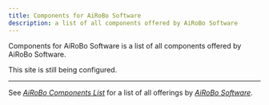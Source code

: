 ```yaml
---
title: Components for AiRoBo Software
description: a list of all components offered by AiRoBo Software
---
```

Components for AiRoBo Software is a list of all components offered by AiRoBo Software.

This site is still being configured.

---
See [*AiRoBo Components List*](https://airobo.site) for a list of all offerings by [*AiRoBo Software*](https://airobo.software).
